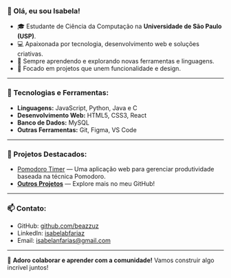 ### 👋 Olá, eu sou Isabela!

- 🎓 Estudante de Ciência da Computação na **Universidade de São Paulo (USP)**.
- 💻 Apaixonada por tecnologia, desenvolvimento web e soluções criativas.
- 🚀 Sempre aprendendo e explorando novas ferramentas e linguagens.
- 🎯 Focado em projetos que unem funcionalidade e design.

---

### 🔧 Tecnologias e Ferramentas:
- **Linguagens:** JavaScript, Python, Java e C
- **Desenvolvimento Web:** HTML5, CSS3, React
- **Banco de Dados:** MySQL
- **Outras Ferramentas:** Git, Figma, VS Code

---

### 🌟 Projetos Destacados:
- [Pomodoro Timer](https://beazzuz.github.io/Pomodoro/) — Uma aplicação web para gerenciar produtividade baseada na técnica Pomodoro.
- **[Outros Projetos](https://github.com/beazzuz)** — Explore mais no meu GitHub!

---

### 📫 Contato:
- GitHub: [github.com/beazzuz](https://github.com/beazzuz)
- LinkedIn: [isabelabfariaz](linkedin.com/in/isabelabfarias)
- Email: [isabelanfarias@gmail.com](isabelanfarias@gmail.com)

---

🚀 **Adoro colaborar e aprender com a comunidade!** Vamos construir algo incrível juntos!
